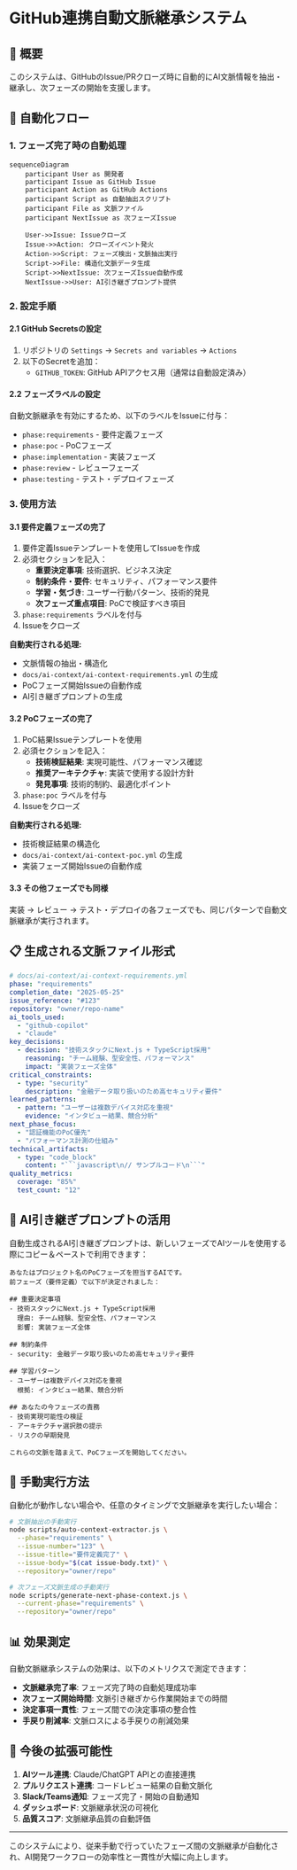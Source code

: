 # GitHub連携自動文脈継承システム

## 🎯 概要

このシステムは、GitHubのIssue/PRクローズ時に自動的にAI文脈情報を抽出・継承し、次フェーズの開始を支援します。

## 🔄 自動化フロー

### 1. フェーズ完了時の自動処理

```mermaid
sequenceDiagram
    participant User as 開発者
    participant Issue as GitHub Issue
    participant Action as GitHub Actions
    participant Script as 自動抽出スクリプト
    participant File as 文脈ファイル
    participant NextIssue as 次フェーズIssue

    User->>Issue: Issueクローズ
    Issue->>Action: クローズイベント発火
    Action->>Script: フェーズ検出・文脈抽出実行
    Script->>File: 構造化文脈データ生成
    Script->>NextIssue: 次フェーズIssue自動作成
    NextIssue->>User: AI引き継ぎプロンプト提供
```

### 2. 設定手順

#### 2.1 GitHub Secretsの設定

1. リポジトリの `Settings` → `Secrets and variables` → `Actions`
2. 以下のSecretを追加：
   - `GITHUB_TOKEN`: GitHub APIアクセス用（通常は自動設定済み）

#### 2.2 フェーズラベルの設定

自動文脈継承を有効にするため、以下のラベルをIssueに付与：

- `phase:requirements` - 要件定義フェーズ
- `phase:poc` - PoCフェーズ
- `phase:implementation` - 実装フェーズ
- `phase:review` - レビューフェーズ
- `phase:testing` - テスト・デプロイフェーズ

### 3. 使用方法

#### 3.1 要件定義フェーズの完了

1. 要件定義Issueテンプレートを使用してIssueを作成
2. 必須セクションを記入：
   - **重要決定事項**: 技術選択、ビジネス決定
   - **制約条件・要件**: セキュリティ、パフォーマンス要件
   - **学習・気づき**: ユーザー行動パターン、技術的発見
   - **次フェーズ重点項目**: PoCで検証すべき項目
3. `phase:requirements` ラベルを付与
4. Issueをクローズ

**自動実行される処理:**
- 文脈情報の抽出・構造化
- `docs/ai-context/ai-context-requirements.yml` の生成
- PoCフェーズ開始Issueの自動作成
- AI引き継ぎプロンプトの生成

#### 3.2 PoCフェーズの完了

1. PoC結果Issueテンプレートを使用
2. 必須セクションを記入：
   - **技術検証結果**: 実現可能性、パフォーマンス確認
   - **推奨アーキテクチャ**: 実装で使用する設計方針
   - **発見事項**: 技術的制約、最適化ポイント
3. `phase:poc` ラベルを付与
4. Issueをクローズ

**自動実行される処理:**
- 技術検証結果の構造化
- `docs/ai-context/ai-context-poc.yml` の生成
- 実装フェーズ開始Issueの自動作成

#### 3.3 その他フェーズでも同様

実装 → レビュー → テスト・デプロイの各フェーズでも、同じパターンで自動文脈継承が実行されます。

## 📋 生成される文脈ファイル形式

```yaml
# docs/ai-context/ai-context-requirements.yml
phase: "requirements"
completion_date: "2025-05-25"
issue_reference: "#123"
repository: "owner/repo-name"
ai_tools_used:
  - "github-copilot"
  - "claude"
key_decisions:
  - decision: "技術スタックにNext.js + TypeScript採用"
    reasoning: "チーム経験、型安全性、パフォーマンス"
    impact: "実装フェーズ全体"
critical_constraints:
  - type: "security"
    description: "金融データ取り扱いのため高セキュリティ要件"
learned_patterns:
  - pattern: "ユーザーは複数デバイス対応を重視"
    evidence: "インタビュー結果、競合分析"
next_phase_focus:
  - "認証機能のPoC優先"
  - "パフォーマンス計測の仕組み"
technical_artifacts:
  - type: "code_block"
    content: "```javascript\n// サンプルコード\n```"
quality_metrics:
  coverage: "85%"
  test_count: "12"
```

## 🤖 AI引き継ぎプロンプトの活用

自動生成されるAI引き継ぎプロンプトは、新しいフェーズでAIツールを使用する際にコピー＆ペーストで利用できます：

```text
あなたはプロジェクト名のPoCフェーズを担当するAIです。
前フェーズ（要件定義）で以下が決定されました：

## 重要決定事項
- 技術スタックにNext.js + TypeScript採用
  理由: チーム経験、型安全性、パフォーマンス
  影響: 実装フェーズ全体

## 制約条件
- security: 金融データ取り扱いのため高セキュリティ要件

## 学習パターン
- ユーザーは複数デバイス対応を重視
  根拠: インタビュー結果、競合分析

## あなたの今フェーズの責務
- 技術実現可能性の検証
- アーキテクチャ選択肢の提示
- リスクの早期発見

これらの文脈を踏まえて、PoCフェーズを開始してください。
```

## 🔧 手動実行方法

自動化が動作しない場合や、任意のタイミングで文脈継承を実行したい場合：

```bash
# 文脈抽出の手動実行
node scripts/auto-context-extractor.js \
  --phase="requirements" \
  --issue-number="123" \
  --issue-title="要件定義完了" \
  --issue-body="$(cat issue-body.txt)" \
  --repository="owner/repo"

# 次フェーズ文脈生成の手動実行
node scripts/generate-next-phase-context.js \
  --current-phase="requirements" \
  --repository="owner/repo"
```

## 📊 効果測定

自動文脈継承システムの効果は、以下のメトリクスで測定できます：

- **文脈継承完了率**: フェーズ完了時の自動処理成功率
- **次フェーズ開始時間**: 文脈引き継ぎから作業開始までの時間
- **決定事項一貫性**: フェーズ間での決定事項の整合性
- **手戻り削減率**: 文脈ロスによる手戻りの削減効果

## 🚀 今後の拡張可能性

1. **AIツール連携**: Claude/ChatGPT APIとの直接連携
2. **プルリクエスト連携**: コードレビュー結果の自動文脈化
3. **Slack/Teams通知**: フェーズ完了・開始の自動通知
4. **ダッシュボード**: 文脈継承状況の可視化
5. **品質スコア**: 文脈継承品質の自動評価

---

このシステムにより、従来手動で行っていたフェーズ間の文脈継承が自動化され、AI開発ワークフローの効率性と一貫性が大幅に向上します。
